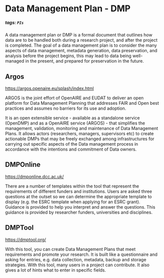 # Data Management Plan - DMP
##### tags: `PIs`

A data management plan or DMP is a formal document that outlines how data are to be handled both during a research project, and after the project is completed. The goal of a data management plan is to consider the many aspects of data management, metadata generation, data preservation, and analysis before the project begins, this may lead to data being well-managed in the present, and prepared for preservation in the future.

## Argos
https://argos.openaire.eu/splash/index.html

ARGOS is the joint effort of OpenAIRE and EUDAT to deliver an open platform for Data Management Planning that addresses FAIR and Open best practices and assumes no barriers for its use and adoption.

It is an open extensible service - available as a standalone service (OpenDMP) and as a OpenAIRE service (ARGOS) - that simplifies the management, validation, monitoring and maintenance of Data Management Plans. It allows actors (researchers, managers, supervisors etc) to create actionable DMPs that may be freely exchanged among infrastructures for carrying out specific aspects of the Data management process in accordance with the intentions and commitment of Data owners. 

## DMPOnline
https://dmponline.dcc.ac.uk/

There are a number of templates within the tool that represent the requirements of different funders and institutions. Users are asked three questions at the outset so we can determine the appropriate template to display (e.g. the ESRC template when applying for an ESRC grant). Guidance is provided to help you interpret and answer the questions. This guidance is provided by researcher funders, universities and disciplines.

## DMPTool
https://dmptool.org/

With this tool, you can create Data Management Plans that meet requirements and promote your research. It is built like a questionnaire and asking for entries, e.g. data collection, metadata, backup and storage strategies. With this tool, many users in a project can contribute. It also gives a lot of hints what to enter in specific fields.
